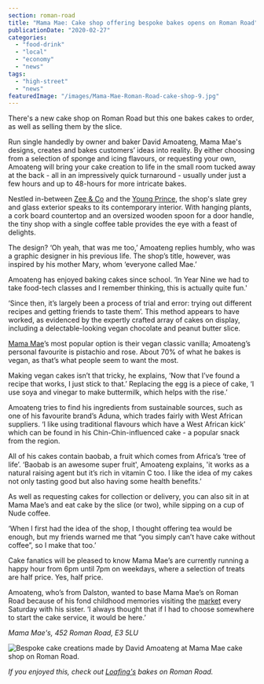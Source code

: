 ```yaml
---
section: roman-road
title: "Mama Mae: Cake shop offering bespoke bakes opens on Roman Road"
publicationDate: "2020-02-27"
categories: 
  - "food-drink"
  - "local"
  - "economy"
  - "news"
tags: 
  - "high-street"
  - "news"
featuredImage: "/images/Mama-Mae-Roman-Road-cake-shop-9.jpg"
---
```


There's a new cake shop on Roman Road but this one bakes cakes to order, as well as selling them by the slice.

Run single handedly by owner and baker David Amoateng, Mama Mae's designs, creates and bakes customers’ ideas into reality. By either choosing from a selection of sponge and icing flavours, or requesting your own, Amoateng will bring your cake creation to life in the small room tucked away at the back - all in an impressively quick turnaround - usually under just a few hours and up to 48-hours for more intricate bakes.

Nestled in-between [Zee & Co](https://romanroadlondon.com/zee-and-co-male-fashion-bow/) and the [Young Prince](https://romanroadlondon.com/best-sports-pubs/), the shop's slate grey and glass exterior speaks to its contemporary interior. With hanging plants, a cork board countertop and an oversized wooden spoon for a door handle, the tiny shop with a single coffee table provides the eye with a feast of delights.

The design? ‘Oh yeah, that was me too,’ Amoateng replies humbly, who was a graphic designer in his previous life. The shop’s title, however, was inspired by his mother Mary, whom ‘everyone called Mae.’

Amoateng has enjoyed baking cakes since school. ‘In Year Nine we had to take food-tech classes and I remember thinking, this is actually quite fun.'

‘Since then, it’s largely been a process of trial and error: trying out different recipes and getting friends to taste them’. This method appears to have worked, as evidenced by the expertly crafted array of cakes on display, including a delectable-looking vegan chocolate and peanut butter slice.

[Mama Mae](https://www.mamamaescupcakes.com/)’s most popular option is their vegan classic vanilla; Amoateng’s personal favourite is pistachio and rose. About 70% of what he bakes is vegan, as that’s what people seem to want the most. 

Making vegan cakes isn’t that tricky, he explains, ‘Now that I’ve found a recipe that works, I just stick to that.’ Replacing the egg is a piece of cake, ‘I use soya and vinegar to make buttermilk, which helps with the rise.’ 

Amoateng tries to find his ingredients from sustainable sources, such as one of his favourite brand’s Aduna, which trades fairly with West African suppliers. ‘I like using traditional flavours which have a West African kick’ which can be found in his Chin-Chin-influenced cake - a popular snack from the region.

All of his cakes contain baobab, a fruit which comes from Africa’s ‘tree of life’. ‘Baobab is an awesome super fruit', Amoateng explains, 'it works as a natural raising agent but it’s rich in vitamin C too. I like the idea of my cakes not only tasting good but also having some health benefits.’

As well as requesting cakes for collection or delivery, you can also sit in at Mama Mae’s and eat cake by the slice (or two), while sipping on a cup of Nude coffee. 

‘When I first had the idea of the shop, I thought offering tea would be enough, but my friends warned me that “you simply can’t have cake without coffee”, so I make that too.’ 

Cake fanatics will be pleased to know Mama Mae’s are currently running a happy hour from 6pm until 7pm on weekdays, where a selection of treats are half price. Yes, half price.

Amoateng, who’s from Dalston, wanted to base Mama Mae’s on Roman Road because of his fond childhood memories visiting the [market](https://romanroadlondon.com/roman-road-market-history/) every Saturday with his sister. ‘I always thought that if I had to choose somewhere to start the cake service, it would be here.’

_Mama Mae's, 452 Roman Road, E3 5LU_

![Bespoke cake creations made by David Amoateng at Mama Mae cake shop on Roman Road.](/images/Mama-Mae-Roman-Road-cake-shop-1.jpg)

_If you enjoyed this, check out [Loafing's](https://romanroadlondon.com/loafing-coffee-crepe-shop-reopens/) bakes on Roman Road._
